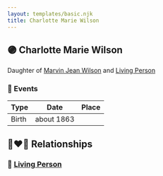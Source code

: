 ```yaml
---
layout: templates/basic.njk
title: Charlotte Marie Wilson
---
```

## 🟣 Charlotte Marie Wilson

Daughter of [Marvin Jean Wilson](/people/4/40728128) and [Living Person](/people/3/30798033)

### 📆 Events

Type | Date | Place
------ | ------ | ------
Birth | about 1863 |

## 👩‍❤️‍👨 Relationships

### 🔵 [Living Person](/people/7/77849066)
